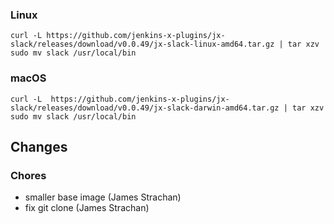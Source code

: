 ### Linux

```shell
curl -L https://github.com/jenkins-x-plugins/jx-slack/releases/download/v0.0.49/jx-slack-linux-amd64.tar.gz | tar xzv 
sudo mv slack /usr/local/bin
```

### macOS

```shell
curl -L  https://github.com/jenkins-x-plugins/jx-slack/releases/download/v0.0.49/jx-slack-darwin-amd64.tar.gz | tar xzv
sudo mv slack /usr/local/bin
```
## Changes

### Chores

* smaller base image (James Strachan)
* fix git clone (James Strachan)
